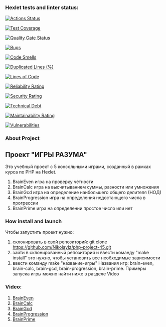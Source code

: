 ### Hexlet tests and linter status:
[![Actions Status](https://github.com/NikolayIz/php-project-45/actions/workflows/hexlet-check.yml/badge.svg)](https://github.com/NikolayIz/php-project-45/actions)

[![Test Coverage](https://api.codeclimate.com/v1/badges/db02b82ec124cefe9df0/test_coverage)](https://codeclimate.com/github/NikolayIz/php-project-45/test_coverage)

[![Quality Gate Status](https://sonarcloud.io/api/project_badges/measure?project=NikolayIz_php-project-45&metric=alert_status)](https://sonarcloud.io/summary/new_code?id=NikolayIz_php-project-45)

[![Bugs](https://sonarcloud.io/api/project_badges/measure?project=NikolayIz_php-project-45&metric=bugs)](https://sonarcloud.io/summary/new_code?id=NikolayIz_php-project-45)

[![Code Smells](https://sonarcloud.io/api/project_badges/measure?project=NikolayIz_php-project-45&metric=code_smells)](https://sonarcloud.io/summary/new_code?id=NikolayIz_php-project-45)

[![Duplicated Lines (%)](https://sonarcloud.io/api/project_badges/measure?project=NikolayIz_php-project-45&metric=duplicated_lines_density)](https://sonarcloud.io/summary/new_code?id=NikolayIz_php-project-45)

[![Lines of Code](https://sonarcloud.io/api/project_badges/measure?project=NikolayIz_php-project-45&metric=ncloc)](https://sonarcloud.io/summary/new_code?id=NikolayIz_php-project-45)

[![Reliability Rating](https://sonarcloud.io/api/project_badges/measure?project=NikolayIz_php-project-45&metric=reliability_rating)](https://sonarcloud.io/summary/new_code?id=NikolayIz_php-project-45)

[![Security Rating](https://sonarcloud.io/api/project_badges/measure?project=NikolayIz_php-project-45&metric=security_rating)](https://sonarcloud.io/summary/new_code?id=NikolayIz_php-project-45)

[![Technical Debt](https://sonarcloud.io/api/project_badges/measure?project=NikolayIz_php-project-45&metric=sqale_index)](https://sonarcloud.io/summary/new_code?id=NikolayIz_php-project-45)

[![Maintainability Rating](https://sonarcloud.io/api/project_badges/measure?project=NikolayIz_php-project-45&metric=sqale_rating)](https://sonarcloud.io/summary/new_code?id=NikolayIz_php-project-45)

[![Vulnerabilities](https://sonarcloud.io/api/project_badges/measure?project=NikolayIz_php-project-45&metric=vulnerabilities)](https://sonarcloud.io/summary/new_code?id=NikolayIz_php-project-45)

### About Project
## Проект "ИГРЫ РАЗУМА"
Это учебный проект с 5 консольными играми, созданный в рамках курса по PHP на Hexlet.
1. BrainEven игра на проверку чётности
2. BrainCalc игра на высчитыванием суммы, разности или умножения
3. BrainGcd игра на определение наибольшего общего делителя (НОД)
4. BrainProgression игра на определения недостающего числа в прогрессии
5. BrainPrime игра на определении простое число или нет

### How install and launch
Чтобы запустить проект нужно:
1. склонировать в свой репозиторий:
git clone https://github.com/NikolayIz/php-project-45.git
2. зайти в склонированный репозиторий и ввести команду "make install"
это нужно, чтобы установить все необходимые зависимости
3. ввести команду make "название-игры"
Названия игр: brain-even, brain-calc, brain-gcd, brain-progression, brain-prime.
Примеры запуска игры можно найти ниже в разделе Video

### Video:
1. [BrainEven](https://asciinema.org/a/LIjvUTG5OBhI5u1aE2oGni5pG)
2. [BrainCalc](https://asciinema.org/a/L5tGHLQ6fiN3UiOtPiLe0VEUO)
3. [BrainGcd](https://asciinema.org/a/wKqHYxlSvyYGrNPCxSPpxOFN0)
4. [BrainProgression](https://asciinema.org/a/H4PSUL6PwQksyGu5CSzqz3Gel)
5. [BrainPrime](https://asciinema.org/a/GpexDmBHwCR6PWB6VL7e6bkza)